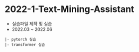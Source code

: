 # 2022-1-Text-Mining-Assistant

- 실습파일 제작 및 실습
- 2022.03 ~ 2022.06

```
|- pytorch 실습
|- transformer 실습
```
